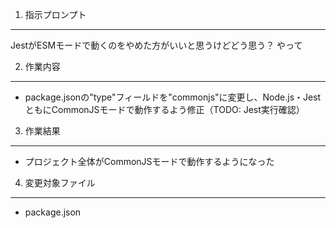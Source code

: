 1. 指示プロンプト
---
JestがESMモードで動くのをやめた方がいいと思うけどどう思う？
やって

2. 作業内容
---
- package.jsonの"type"フィールドを"commonjs"に変更し、Node.js・JestともにCommonJSモードで動作するよう修正（TODO: Jest実行確認）

3. 作業結果
---
- プロジェクト全体がCommonJSモードで動作するようになった

4. 変更対象ファイル
---
- package.json
